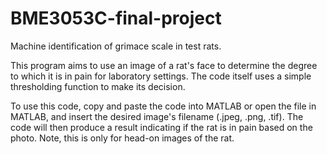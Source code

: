 # BME3053C-final-project
Machine identification of grimace scale in test rats.

This program aims to use an image of a rat's face to determine the degree to which it is in pain for laboratory settings. The code itself uses a simple thresholding function to make its decision.

To use this code, copy and paste the code into MATLAB or open the file in MATLAB, and insert the desired image's filename (.jpeg, .png, .tif). The code will then produce a result indicating if the rat is in pain based on the photo. Note, this is only for head-on images of the rat.

